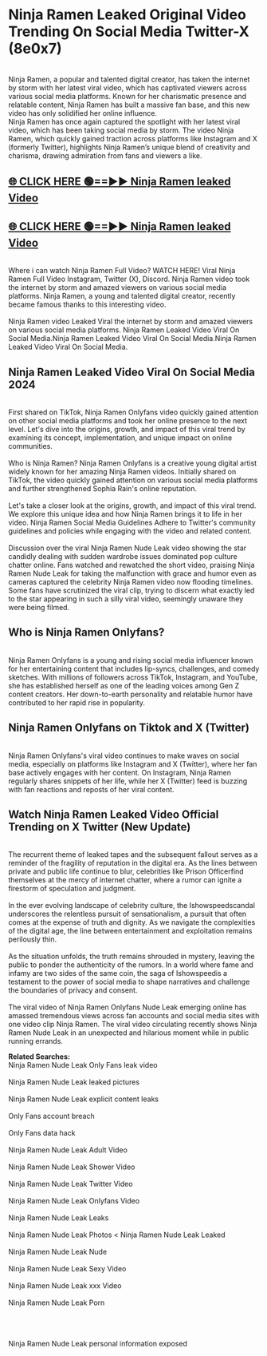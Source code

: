 # Ninja Ramen Leaked Original Video Trending On Social Media Twitter-X (8e0x7)

<br>
Ninja Ramen, a popular and talented digital creator, has taken the internet by storm with her latest viral video, which has captivated viewers across various social media platforms. Known for her charismatic presence and relatable content, Ninja Ramen has built a massive fan base, and this new video has only solidified her online influence.
<br>
Ninja Ramen has once again captured the spotlight with her latest viral video, which has been taking social media by storm. The video Ninja Ramen, which quickly gained traction across platforms like Instagram and X (formerly Twitter), highlights Ninja Ramen’s unique blend of creativity and charisma, drawing admiration from fans and viewers a like.
<br>

## [🌐 CLICK HERE 🟢==►►  Ninja Ramen leaked Video ](https://onlyclips.site?title=Ninja_Ramen&ref=git)

## [🌐 CLICK HERE 🟢==►►  Ninja Ramen leaked Video ](https://onlyclips.site?title=Ninja_Ramen&ref=git)



<br>
Where i can watch Ninja Ramen Full Video? WATCH HERE! Viral Ninja Ramen Full Video Instagram, Twitter (X), Discord. Ninja Ramen video took the internet by storm and amazed viewers on various social media platforms. Ninja Ramen, a young and talented digital creator, recently became famous thanks to this interesting video.
<br><br>
Ninja Ramen video Leaked Viral the internet by storm and amazed viewers on various social media platforms. Ninja Ramen Leaked Video Viral On Social Media.Ninja Ramen Leaked Video Viral On Social Media.Ninja Ramen Leaked Video Viral On Social Media.
<br>

<h2>Ninja Ramen Leaked Video Viral On Social Media 2024</h2>
<br>
First shared on TikTok, Ninja Ramen Onlyfans video quickly gained attention on other social media platforms and took her online presence to the next level. Let's dive into the origins, growth, and impact of this viral trend by examining its concept, implementation, and unique impact on online communities.
<br><br>
Who is Ninja Ramen? Ninja Ramen Onlyfans is a creative young digital artist widely known for her amazing Ninja Ramen videos. Initially shared on TikTok, the video quickly gained attention on various social media platforms and further strengthened Sophia Rain's online reputation.
<br><br>
Let's take a closer look at the origins, growth, and impact of this viral trend. We explore this unique idea and how Ninja Ramen brings it to life in her video. Ninja Ramen Social Media Guidelines Adhere to Twitter's community guidelines and policies while engaging with the video and related content.
<br><br>
Discussion over the viral Ninja Ramen Nude Leak video showing the star candidly dealing with sudden wardrobe issues dominated pop culture chatter online. Fans watched and rewatched the short video, praising Ninja Ramen Nude Leak for taking the malfunction with grace and humor even as cameras captured the celebrity Ninja Ramen video now flooding timelines. Some fans have scrutinized the viral clip, trying to discern what exactly led to the star appearing in such a silly viral video, seemingly unaware they were being filmed.
<br>

<h2>Who is Ninja Ramen Onlyfans?</h2>
<br>
Ninja Ramen Onlyfans is a young and rising social media influencer known for her entertaining content that includes lip-syncs, challenges, and comedy sketches. With millions of followers across TikTok, Instagram, and YouTube, she has established herself as one of the leading voices among Gen Z content creators. Her down-to-earth personality and relatable humor have contributed to her rapid rise in popularity.
<br>
<h2>Ninja Ramen Onlyfans on Tiktok and X (Twitter)</h2>
<br>
Ninja Ramen Onlyfans's viral video continues to make waves on social media, especially on platforms like Instagram and X (Twitter), where her fan base actively engages with her content. On Instagram, Ninja Ramen regularly shares snippets of her life, while her X (Twitter) feed is buzzing with fan reactions and reposts of her viral content.
<br>
<h2>Watch Ninja Ramen Leaked Video Official Trending on X Twitter (New Update)</h2>
<br>
The recurrent theme of leaked tapes and the subsequent fallout serves as a reminder of the fragility of reputation in the digital era. As the lines between private and public life continue to blur, celebrities like Prison Officerfind themselves at the mercy of internet chatter, where a rumor can ignite a firestorm of speculation and judgment.
<br><br>
In the ever evolving landscape of celebrity culture, the Ishowspeedscandal underscores the relentless pursuit of sensationalism, a pursuit that often comes at the expense of truth and dignity. As we navigate the complexities of the digital age, the line between entertainment and exploitation remains perilously thin.
<br><br>
As the situation unfolds, the truth remains shrouded in mystery, leaving the public to ponder the authenticity of the rumors. In a world where fame and infamy are two sides of the same coin, the saga of Ishowspeedis a testament to the power of social media to shape narratives and challenge the boundaries of privacy and consent.
<br><br>
The viral video of Ninja Ramen Onlyfans Nude Leak emerging online has amassed tremendous views across fan accounts and social media sites with one video clip Ninja Ramen. The viral video circulating recently shows Ninja Ramen Nude Leak in an unexpected and hilarious moment while in public running errands.
<br>

<strong>Related Searches:</strong>
<br>
Ninja Ramen Nude Leak Only Fans leak video
<br><br>
Ninja Ramen Nude Leak leaked pictures
<br><br>
Ninja Ramen Nude Leak explicit content leaks
<br><br>
Only Fans account breach
<br><br>
Only Fans data hack
<br><br>
Ninja Ramen Nude Leak Adult Video
<br><br>
Ninja Ramen Nude Leak Shower Video
<br><br>
Ninja Ramen Nude Leak Twitter Video
<br><br>
Ninja Ramen Nude Leak Onlyfans Video
<br><br>
Ninja Ramen Nude Leak Leaks
<br><br>
Ninja Ramen Nude Leak Photos
<
Ninja Ramen Nude Leak Leaked
<br><br>
Ninja Ramen Nude Leak Nude
<br><br>
Ninja Ramen Nude Leak Sexy Video
<br><br>
Ninja Ramen Nude Leak xxx Video
<br><br>
Ninja Ramen Nude Leak Porn
<br><br>

<br><br>
Ninja Ramen Nude Leak personal information exposed